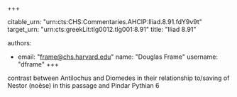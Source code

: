 +++


citable_urn: "urn:cts:CHS:Commentaries.AHCIP:Iliad.8.91.fdY9v9t"
target_urn: "urn:cts:greekLit:tlg0012.tlg001:8.91"
title: "Iliad 8.91"

authors:
- email: "frame@chs.harvard.edu"
  name: "Douglas Frame"
  username: "dframe"
+++

<p>contrast between Antilochus and Diomedes in their relationship to/saving of Nestor (noēse) in this passage and Pindar Pythian 6</p>